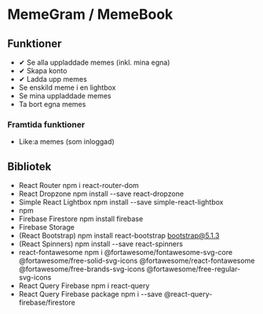 # MemeGram / MemeBook

## Funktioner

- ✔ Se alla uppladdade memes (inkl. mina egna)
- ✔ Skapa konto
- ✔ Ladda upp memes
- Se enskild meme i en lightbox
- Se mina uppladdade memes
- Ta bort egna memes

### Framtida funktioner

- Like:a memes (som inloggad)

## Bibliotek

- React Router npm i react-router-dom
- React Dropzone npm install --save react-dropzone
- Simple React Lightbox npm install --save simple-react-lightbox
- npm
- Firebase Firestore npm install firebase
- Firebase Storage
- (React Bootstrap) npm install react-bootstrap bootstrap@5.1.3
- (React Spinners) npm install --save react-spinners
- react-fontawesome
  npm i @fortawesome/fontawesome-svg-core @fortawesome/free-solid-svg-icons @fortawesome/react-fontawesome @fortawesome/free-brands-svg-icons @fortawesome/free-regular-svg-icons
- React Query Firebase npm i react-query
- React Query Firebase package npm i --save @react-query-firebase/firestore
